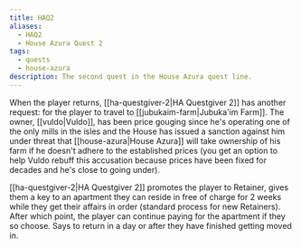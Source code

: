 ```yaml
---
title: HAQ2
aliases:
  - HAQ2
  - House Azura Quest 2
tags:
  - quests
  - house-azura
description: The second quest in the House Azura quest line.
---
```

When the player returns, [[ha-questgiver-2|HA Questgiver 2]] has another request: for the player to travel to [[jubukaim-farm|Jubuka'im Farm]]. The owner, [[vuldo|Vuldo]], has been price gouging since he's operating one of the only mills in the isles and the House has issued a sanction against him under threat that [[house-azura|House Azura]] will take ownership of his farm if he doesn't adhere to the established prices (you get an option to help Vuldo rebuff this accusation because prices have been fixed for decades and he's close to going under).

[[ha-questgiver-2|HA Questgiver 2]] promotes the player to Retainer, gives them a key to an apartment they can reside in free of charge for 2 weeks while they get their affairs in order (standard process for new Retainers). After which point, the player can continue paying for the apartment if they so choose. Says to return in a day or after they have finished getting moved in.